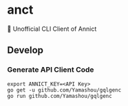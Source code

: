 # anct

🎦 Unofficial CLI Client of Annict

## Develop

### Generate API Client Code

```
export ANNICT_KEY=<API Key>
go get -u github.com/Yamashou/gqlgenc
go run github.com/Yamashou/gqlgenc
```
